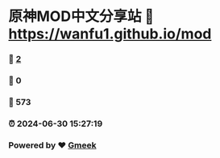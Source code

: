 # 原神MOD中文分享站 :link: https://wanfu1.github.io/mod 
### :page_facing_up: [2](https://wanfu1.github.io/mod/tag.html) 
### :speech_balloon: 0 
### :hibiscus: 573 
### :alarm_clock: 2024-06-30 15:27:19 
### Powered by :heart: [Gmeek](https://github.com/Meekdai/Gmeek)
